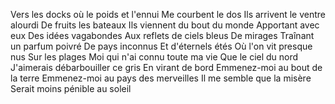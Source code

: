 Vers les docks où le poids et l'ennui
Me courbent le dos
Ils arrivent le ventre alourdi
De fruits les bateaux
Ils viennent du bout du monde
Apportant avec eux
Des idées vagabondes
Aux reflets de ciels bleus
De mirages
Traînant un parfum poivré
De pays inconnus
Et d'éternels étés
Où l'on vit presque nus
Sur les plages
Moi qui n'ai connu toute ma vie
Que le ciel du nord
J'aimerais débarbouiller ce gris
En virant de bord
Emmenez-moi au bout de la terre
Emmenez-moi au pays des merveilles
Il me semble que la misère
Serait moins pénible au soleil
